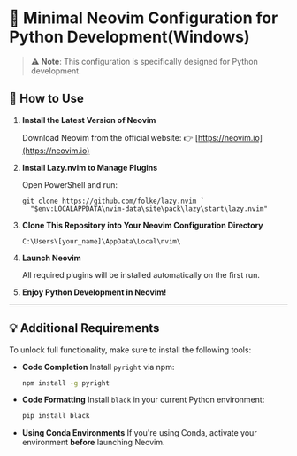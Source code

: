 # 🐍 Minimal Neovim Configuration for Python Development(Windows)

> ⚠️ **Note**: This configuration is specifically designed for Python development.

## 🚀 How to Use

1. **Install the Latest Version of Neovim**

   Download Neovim from the official website:
   👉 [https://neovim.io](https://neovim.io)

2. **Install Lazy.nvim to Manage Plugins**

   Open PowerShell and run:

   ```pwsh
   git clone https://github.com/folke/lazy.nvim `
     "$env:LOCALAPPDATA\nvim-data\site\pack\lazy\start\lazy.nvim"
   ```

3. **Clone This Repository into Your Neovim Configuration Directory**

     `C:\Users\[your_name]\AppData\Local\nvim\`

4. **Launch Neovim**

   All required plugins will be installed automatically on the first run.

5. **Enjoy Python Development in Neovim!**

---

## 💡 Additional Requirements

To unlock full functionality, make sure to install the following tools:

* **Code Completion**
  Install `pyright` via npm:

  ```bash
  npm install -g pyright
  ```

* **Code Formatting**
  Install `black` in your current Python environment:

  ```bash
  pip install black
  ```

* **Using Conda Environments**
  If you're using Conda, activate your environment **before** launching Neovim.
